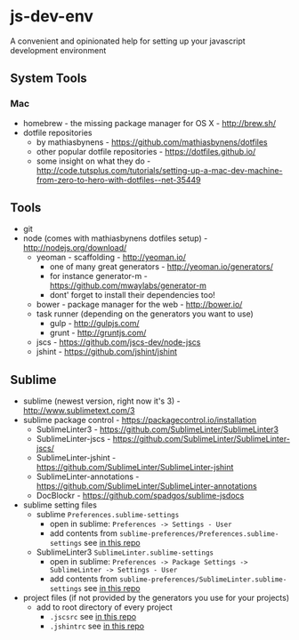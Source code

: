 # js-dev-env
A convenient and opinionated help for setting up your javascript development environment

## System Tools
### Mac
- homebrew - the missing package manager for OS X - http://brew.sh/
- dotfile repositories
  - by mathiasbynens - https://github.com/mathiasbynens/dotfiles
  - other popular dotfile repositories - https://dotfiles.github.io/
  - some insight on what they do - http://code.tutsplus.com/tutorials/setting-up-a-mac-dev-machine-from-zero-to-hero-with-dotfiles--net-35449

## Tools
- git
- node (comes with mathiasbynens dotfiles setup) - http://nodejs.org/download/
  - yeoman - scaffolding - http://yeoman.io/
    - one of many great generators - http://yeoman.io/generators/
    - for instance generator-m - https://github.com/mwaylabs/generator-m
    - dont' forget to install their dependencies too!
  - bower - package manager for the web - http://bower.io/
  - task runner (depending on the generators you want to use)
    - gulp - http://gulpjs.com/
    - grunt - http://gruntjs.com/
  - jscs - https://github.com/jscs-dev/node-jscs
  - jshint - https://github.com/jshint/jshint

## Sublime
- sublime (newest version, right now it's 3) - http://www.sublimetext.com/3
- sublime package control - https://packagecontrol.io/installation
  - SublimeLinter3 - https://github.com/SublimeLinter/SublimeLinter3
  - SublimeLinter-jscs - https://github.com/SublimeLinter/SublimeLinter-jscs/
  - SublimeLinter-jshint - https://github.com/SublimeLinter/SublimeLinter-jshint
  - SublimeLinter-annotations - https://github.com/SublimeLinter/SublimeLinter-annotations
  - DocBlockr - https://github.com/spadgos/sublime-jsdocs
- sublime setting files
  - sublime `Preferences.sublime-settings`
    - open in sublime: `Preferences -> Settings - User`
    - add contents from `sublime-preferences/Preferences.sublime-settings` see [in this repo](https://github.com/gruppjo/js-dev-env/blob/master/sublime-preferences/Preferences.sublime-settings)
  - SublimeLinter3 `SublimeLinter.sublime-settings`
    - open in sublime: `Preferences -> Package Settings -> SublimeLinter -> Settings - User`
    - add contents from `sublime-preferences/SublimeLinter.sublime-settings` see [in this repo](https://github.com/gruppjo/js-dev-env/blob/master/sublime-preferences/SublimeLinter.sublime-settings)
- project files (if not provided by the generators you use for your projects)
    - add to root directory of every project
      - `.jscsrc` see [in this repo](https://github.com/gruppjo/js-dev-env/blob/master/project-files/.jscsrc)
      - `.jshintrc` see [in this repo](https://github.com/gruppjo/js-dev-env/blob/master/project-files/.jshintrc)
